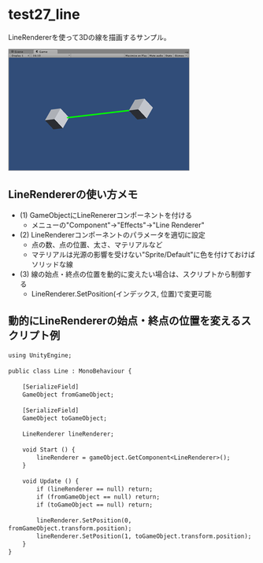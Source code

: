 test27_line
====
LineRendererを使って3Dの線を描画するサンプル。

![img01.png](img01.png)

LineRendererの使い方メモ
----
* (1) GameObjectにLineRenererコンポーネントを付ける
  * メニューの"Component"→"Effects"→"Line Renderer"
* (2) LineRendererコンポーネントのパラメータを適切に設定
  * 点の数、点の位置、太さ、マテリアルなど
  * マテリアルは光源の影響を受けない"Sprite/Default"に色を付けておけばソリッドな線
* (3) 線の始点・終点の位置を動的に変えたい場合は、スクリプトから制御する
  * LineRenderer.SetPosition(インデックス, 位置)で変更可能

動的にLineRendererの始点・終点の位置を変えるスクリプト例
----
    using UnityEngine;
    
    public class Line : MonoBehaviour {
    
        [SerializeField]
        GameObject fromGameObject;
    
        [SerializeField]
        GameObject toGameObject;
    
        LineRenderer lineRenderer;
    
    	void Start () {
            lineRenderer = gameObject.GetComponent<LineRenderer>();
    	}
    	
    	void Update () {
            if (lineRenderer == null) return;
            if (fromGameObject == null) return;
            if (toGameObject == null) return;
    
            lineRenderer.SetPosition(0, fromGameObject.transform.position);
            lineRenderer.SetPosition(1, toGameObject.transform.position);
        }
    }
